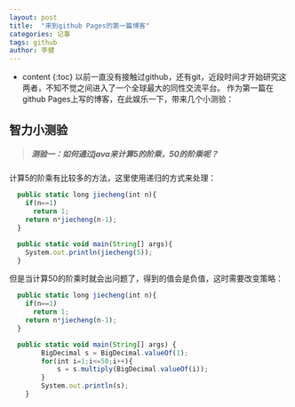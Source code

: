 ```yaml
---
layout: post
title:  "来到github Pages的第一篇博客"
categories: 记事
tags: github
author: 李健
---
```


* content
{:toc}
以前一直没有接触过github，还有git，近段时间才开始研究这两者，不知不觉之间进入了一个全球最大的同性交流平台。
作为第一篇在github Pages上写的博客，在此娱乐一下，带来几个小测验：




## 智力小测验
> ##### 测验一：如何通过java来计算5的阶乘，50的阶乘呢？

计算5的阶乘有比较多的方法，这里使用递归的方式来处理：

```js
  public static long jiecheng(int n){
    if(n==1)
      return 1;
    return n*jiecheng(n-1);
  }

  public static void main(String[] args){
    System.out.println(jiecheng(5));
  }
```

但是当计算50的阶乘时就会出问题了，得到的值会是负值，这时需要改变策略：


```js
  public static long jiecheng(int n){
    if(n==1)
      return 1;
    return n*jiecheng(n-1);
  }

  public static void main(String[] args) {
		BigDecimal s = BigDecimal.valueOf(1);
		for(int i=1;i<=50;i++){
			s = s.multiply(BigDecimal.valueOf(i));
		}
		System.out.println(s);
	}
```
